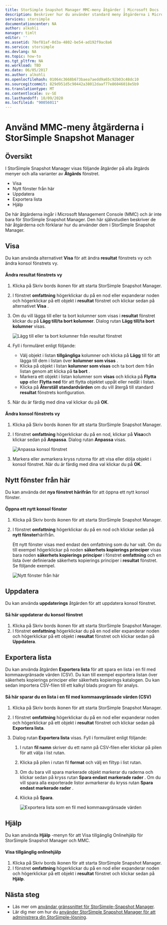 ```yaml
---
title: StorSimple Snapshot Manager MMC-meny åtgärder | Microsoft Docs
description: Beskriver hur du använder standard meny åtgärderna i Microsoft Management Console (MMC) i StorSimple Snapshot Manager.
services: storsimple
documentationcenter: NA
author: alkohli
manager: timlt
editor: ''
ms.assetid: 78ef81af-0d3a-4802-be54-ad192f9ac8a6
ms.service: storsimple
ms.devlang: NA
ms.topic: how-to
ms.tgt_pltfrm: NA
ms.workload: TBD
ms.date: 06/05/2017
ms.author: alkohli
ms.openlocfilehash: 01064c3668b673baea7aedd9a65c92b03c48dc10
ms.sourcegitcommit: 829d951d5c90442a38012daaf77e86046018e5b9
ms.translationtype: MT
ms.contentlocale: sv-SE
ms.lasthandoff: 10/09/2020
ms.locfileid: "90056011"
---
```

# <a name="use-the-mmc-menu-actions-in-storsimple-snapshot-manager"></a>Använd MMC-meny åtgärderna i StorSimple Snapshot Manager

## <a name="overview"></a>Översikt
I StorSimple Snapshot Manager visas följande åtgärder på alla åtgärds menyer och alla varianter av **Åtgärds** fönstret.

* Visa
* Nytt fönster från här 
* Uppdatera 
* Exportera lista 
* Hjälp 

De här åtgärderna ingår i Microsoft Management Console (MMC) och är inte bara för StorSimple Snapshot Manager. Den här självstudien beskriver de här åtgärderna och förklarar hur du använder dem i StorSimple Snapshot Manager.

## <a name="view"></a>Visa
Du kan använda alternativet **Visa** för att ändra **resultat** fönstrets vy och ändra konsol fönstrets vy. 

#### <a name="to-change-the-results-pane-view"></a>Ändra resultat fönstrets vy
1. Klicka på Skriv bords ikonen för att starta StorSimple Snapshot Manager.
2. I fönstret **omfattning** högerklickar du på en nod eller expanderar noden och högerklickar på ett objekt i **resultat** fönstret och klickar sedan på alternativet **Visa** . 
3. Om du vill lägga till eller ta bort kolumner som visas i **resultat** fönstret klickar du på **Lägg till/ta bort kolumner**. Dialog rutan **Lägg till/ta bort kolumner** visas.
   
    ![Lägg till eller ta bort kolumner från resultat fönstret](./media/storsimple-snapshot-manager-mmc-menu/HCS_SSM_Add_remove_columns.png) 
4. Fyll i formuläret enligt följande:
   
   * Välj objekt i listan **tillgängliga** kolumner och klicka på **Lägg** till för att lägga till dem i listan över **kolumner som visas** . 
   * Klicka på objekt i listan **kolumner som visas** och ta bort dem från listan genom att klicka på **ta bort** . 
   * Markera ett objekt i listan kolumner som **visas** och klicka på **Flytta upp** eller **Flytta ned** för att flytta objektet uppåt eller nedåt i listan. 
   * Klicka på **Återställ standardvärden** om du vill återgå till standard **resultat** fönstrets konfiguration. 
5. När du är färdig med dina val klickar du på **OK**. 

#### <a name="to-change-the-console-window-view"></a>Ändra konsol fönstrets vy
1. Klicka på Skriv bords ikonen för att starta StorSimple Snapshot Manager.
2. I fönstret **omfattning** högerklickar du på en nod, klickar på **Visa**och klickar sedan på **Anpassa**. Dialog rutan **Anpassa** visas.
   
    ![Anpassa konsol fönstret](./media/storsimple-snapshot-manager-mmc-menu/HCS_SSM_Customize.png) 
3. Markera eller avmarkera kryss rutorna för att visa eller dölja objekt i konsol fönstret. När du är färdig med dina val klickar du på **OK**.

## <a name="new-window-from-here"></a>Nytt fönster från här
Du kan använda det **nya fönstret härifrån** för att öppna ett nytt konsol fönster.

#### <a name="to-open-a-new-console-window"></a>Öppna ett nytt konsol fönster
1. Klicka på Skriv bords ikonen för att starta StorSimple Snapshot Manager.
2. I fönstret **omfattning** högerklickar du på en nod och klickar sedan på **nytt fönster**härifrån. 
   
    Ett nytt fönster visas med endast den omfattning som du har valt. Om du till exempel högerklickar på noden **säkerhets kopierings principer** visas bara noden **säkerhets kopierings principer** i fönstret **omfattning** och en lista över definierade säkerhets kopierings principer i **resultat** fönstret. Se följande exempel.
   
    ![Nytt fönster från här](./media/storsimple-snapshot-manager-mmc-menu/HCS_SSM_NewWindow.png) 

## <a name="refresh"></a>Uppdatera
Du kan använda **uppdaterings** åtgärden för att uppdatera konsol fönstret.

#### <a name="to-update-the-console-window"></a>Så här uppdaterar du konsol fönstret
1. Klicka på Skriv bords ikonen för att starta StorSimple Snapshot Manager.
2. I fönstret **omfattning** högerklickar du på en nod eller expanderar noden och högerklickar på ett objekt i **resultat** fönstret och klickar sedan på **Uppdatera**. 

## <a name="export-list"></a>Exportera lista
Du kan använda åtgärden **Exportera lista** för att spara en lista i en fil med kommaavgränsade värden (CSV). Du kan till exempel exportera listan över säkerhets kopierings principer eller säkerhets kopierings katalogen. Du kan sedan importera CSV-filen till ett kalkyl blads program för analys.

#### <a name="to-save-a-list-in-a-comma-separated-value-csv-file"></a>Så här sparar du en lista i en fil med kommaavgränsade värden (CSV)
1. Klicka på Skriv bords ikonen för att starta StorSimple Snapshot Manager. 
2. I fönstret **omfattning** högerklickar du på en nod eller expanderar noden och högerklickar på ett objekt i **resultat** fönstret och klickar sedan på **Exportera lista**. 
3. Dialog rutan **Exportera lista** visas. Fyll i formuläret enligt följande: 
   
   1. I rutan **fil namn** skriver du ett namn på CSV-filen eller klickar på pilen för att välja i list rutan.
   2. Klicka på pilen i rutan fil **format** och välj en filtyp i list rutan.
   3. Om du bara vill spara markerade objekt markerar du raderna och klickar sedan på kryss rutan **Spara endast markerade rader** . Om du vill spara alla exporterade listor avmarkerar du kryss rutan **Spara endast markerade rader** .
   4. Klicka på **Spara**.
      
      ![Exportera lista som en fil med kommaavgränsade värden](./media/storsimple-snapshot-manager-mmc-menu/HCS_SSM_Export_List.png) 

## <a name="help"></a>Hjälp
Du kan använda **Hjälp** -menyn för att Visa tillgänglig Onlinehjälp för StorSimple Snapshot Manager och MMC.

#### <a name="to-view-available-online-help"></a>Visa tillgänglig onlinehjälp
1. Klicka på Skriv bords ikonen för att starta StorSimple Snapshot Manager.
2. I fönstret **omfattning** högerklickar du på en nod eller expanderar noden och högerklickar på ett objekt i **resultat** fönstret och klickar sedan på **Hjälp**. 

## <a name="next-steps"></a>Nästa steg
* Läs mer om [användar gränssnittet för StorSimple-Snapshot Manager](storsimple-use-snapshot-manager.md).
* Lär dig mer om hur du [använder StorSimple Snapshot Manager för att administrera din StorSimple-lösning](storsimple-snapshot-manager-admin.md).

